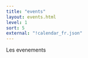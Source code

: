 ```yaml
---
title: "events"
layout: events.html
level: 1
sort: 5
external: "!calendar_fr.json"
---
```


Les evenements
